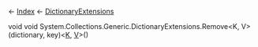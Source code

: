 ← [Index](Api-Index) ← [DictionaryExtensions](System.Collections.Generic.DictionaryExtensions)

void void System.Collections.Generic.DictionaryExtensions.Remove<K, V>(dictionary, key)<[K](), [V]()>()